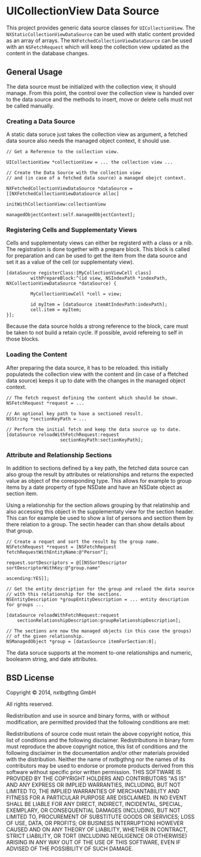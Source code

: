 # UICollectionView Data Source

This project provides generic data source classes for `UICollectionView`. The `NXStaticCollectionViewDataSource` can be used with static content provided as an array of arrays. The `NXFetchedCollectionViewDataSource` can be used with an `NSFetchRequest` which will keep the collection view updated as the content in the database changes.


## General Usage

The data source must be initialized with the collection view, it should manage. From this point, the control over the collection view is handed over to the data source and the methods to insert, move or delete cells must not be called manually.

### Creating a Data Source

A static data soruce just takes the collection view as argument, a fetched data source also needs the managed object context, it should use.

	// Get a Reference to the collection view.
	
	UICollectionView *collectionView = ... the collection view ...
	
	// Create the Data Source with the collection view
	// and (in case of a fetched data source) a managed obejct context.  
	
	NXFetchedCollectionViewDataSource *dataSource = [[NXFetchedCollectionViewDataSource alloc] 
	                                                    initWithCollectionView:collectionView
	                                                      managedObjectContext:self.managedObjectContext];
	                                                      

### Registering Cells and Supplementaty Views

Cells and supplementaty views can either be registerd with a class or a nib. The registration is done together with a prepare block. This block is called for preparation and can be used to get the item from the data source and set it as a value of the cell (or supplementaty view).

	[dataSource registerClass:[MyCollectionViewCell class]    
	         withPrepareBlock:^(id view, NSIndexPath *indexPath, NXCollectionViewDataSource *dataSource) {
	         
	         MyCollectionViewCell *cell = view;
	         
	         id myItem = [dataSource itemAtIndexPath:indexPath];
	         cell.item = myItem;
	}];

Because the data source holds a strong reference to the block, care must be taken to not build a retain cycle. If possible, avoid refereing to self in those blocks.

### Loading the Content

After preparing the data source, it has to be reloaded. this initially populateds the collection view with the content and (in case of a ffetched data source) keeps it up to date with the changes in the managed object context.
	
	// The fetch request defining the content which should be shown.
	NSFetchRequest *request = ...
	
	// An optional key path to have a sectioned result.
	NSString *sectionKeyPath = ...
	
	// Perform the initial fetch and keep the data source up to date.
	[dataSource reloadWithFetchRequest:request
	                    sectionKeyPath:sectionKeyPath];

### Attribute and Relationship Sections

In addition to sections defined by a key path, the fetched data source can also group the result by attributes or relationships and returns the expected value as object of the coresponding type. This allows for example to group items by a date property of type NSDate and have an NSDate object as section item.

Using a relationship for the section allows grouping by that relatinship and also accessing this object in the supplementaty view for the section header. This can for example be used to show a list of persons and section them by there relation to a group. The sectin header can than show details about that group.

    
    // Create a requet and sort the result by the group name.
    NSFetchRequest *request = [NSFetchRequest fetchRequestWithEntityName:@"Person"];
    
    request.sortDescriptors = @[[NSSortDescriptor sortDescriptorWithKey:@"group.name"
                                                               ascending:YES]];
    
    // Get the entity description for the group and relaod the data source
    // with this relationship for the sections.
    NSEntityDescription *groupEntityDescription = ... entity description for groups ...
    
    [dataSource reloadWithFetchRequest:request 
        sectionRelationshipDescription:groupRelationshipDescription];

	// The sections are now the managed objects (in this case the groups)
	// of the given relationship.
	NSManagedObject *group = [datasSource itemForSection:0];

The data soruce supports at the moment to-one relationships and numeric, booleanm string, and date attributes.

## BSD License

Copyright © 2014, nxtbgthng GmbH

All rights reserved.

Redistribution and use in source and binary forms, with or without modification, are permitted provided that the following conditions are met:

Redistributions of source code must retain the above copyright notice, this list of conditions and the following disclaimer.
Redistributions in binary form must reproduce the above copyright notice, this list of conditions and the following disclaimer in the documentation and/or other materials provided with the distribution.
Neither the name of nxtbgthng nor the names of its contributors may be used to endorse or promote products derived from this software without specific prior written permission.
THIS SOFTWARE IS PROVIDED BY THE COPYRIGHT HOLDERS AND CONTRIBUTORS "AS IS" AND ANY EXPRESS OR IMPLIED WARRANTIES, INCLUDING, BUT NOT LIMITED TO, THE IMPLIED WARRANTIES OF MERCHANTABILITY AND FITNESS FOR A PARTICULAR PURPOSE ARE DISCLAIMED. IN NO EVENT SHALL BE LIABLE FOR ANY DIRECT, INDIRECT, INCIDENTAL, SPECIAL, EXEMPLARY, OR CONSEQUENTIAL DAMAGES (INCLUDING, BUT NOT LIMITED TO, PROCUREMENT OF SUBSTITUTE GOODS OR SERVICES; LOSS OF USE, DATA, OR PROFITS; OR BUSINESS INTERRUPTION) HOWEVER CAUSED AND ON ANY THEORY OF LIABILITY, WHETHER IN CONTRACT, STRICT LIABILITY, OR TORT (INCLUDING NEGLIGENCE OR OTHERWISE) ARISING IN ANY WAY OUT OF THE USE OF THIS SOFTWARE, EVEN IF ADVISED OF THE POSSIBILITY OF SUCH DAMAGE.
  
